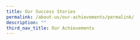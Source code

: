 ```yaml
---
title: Our Success Stories
permalink: /about-us/our-achievements/permalink/
description: ""
third_nav_title: Our Achievements
---
```

